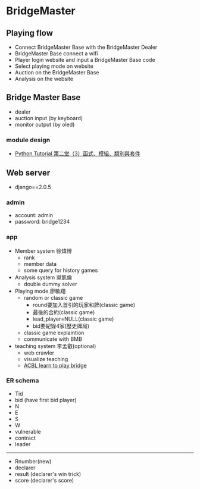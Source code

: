 # BridgeMaster
## Playing flow
- Connect BridgeMaster Base with the BridgeMaster Dealer
- BridgeMaster Base connect a wifi
- Player login website and input a BridgeMaster Base code
- Select playing mode on website
- Auction on the BridgeMaster Base
- Analysis on the website
## Bridge Master Base
- dealer
- auction input (by keyboard)
- monitor output (by oled)
### module design
- [Python Tutorial 第二堂（3）函式、模組、類別與套件](http://www.codedata.com.tw/python/python-tutorial-the-2nd-class-3-function-module-class-package)
## Web server
- django==2.0.5
### admin
- account: admin
- password: bridge1234
### app
- Member system  徐煒博
  - rank
  - member data
  - some query for history games
- Analysis system 吳凱倫
  - double dummy solver
- Playing mode 廖敏翔
  - random or classic game
    - round要加入首引的玩家和牌(classic game)
    - 最後的合約(classic game)
    - lead_player=NULL(classic game)
    - bid要紀錄4家(歷史牌局)
  - classic game explaintion
  - communicate with BMB
- teaching system 李孟叡(optional)
  - web crawler
  - visualize teaching
  - [ACBL learn to play bridge](http://www.learn2playbridge.com/)
### ER schema
- Tid
- bid (have first bid player)
- N
- E
- S
- W
- vulnerable
- contract
- leader
- ---------------
- Rnumber(new)
- declarer
- result (declarer's win trick)
- score (declarer's score)
